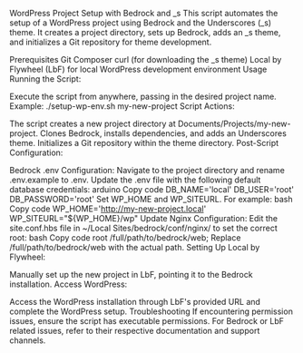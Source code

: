 WordPress Project Setup with Bedrock and _s
This script automates the setup of a WordPress project using Bedrock and the Underscores (_s) theme. It creates a project directory, sets up Bedrock, adds an _s theme, and initializes a Git repository for theme development.

Prerequisites
Git
Composer
curl (for downloading the _s theme)
Local by Flywheel (LbF) for local WordPress development environment
Usage
Running the Script:

Execute the script from anywhere, passing in the desired project name.
Example: ./setup-wp-env.sh my-new-project
Script Actions:

The script creates a new project directory at Documents/Projects/my-new-project.
Clones Bedrock, installs dependencies, and adds an Underscores theme.
Initializes a Git repository within the theme directory.
Post-Script Configuration:

Bedrock .env Configuration:
Navigate to the project directory and rename .env.example to .env.
Update the .env file with the following default database credentials:
arduino
Copy code
DB_NAME='local'
DB_USER='root'
DB_PASSWORD='root'
Set WP_HOME and WP_SITEURL. For example:
bash
Copy code
WP_HOME='http://my-new-project.local'
WP_SITEURL="${WP_HOME}/wp"
Update Nginx Configuration:
Edit the site.conf.hbs file in ~/Local Sites/bedrock/conf/nginx/ to set the correct root:
bash
Copy code
root /full/path/to/bedrock/web;
Replace /full/path/to/bedrock/web with the actual path.
Setting Up Local by Flywheel:

Manually set up the new project in LbF, pointing it to the Bedrock installation.
Access WordPress:

Access the WordPress installation through LbF's provided URL and complete the WordPress setup.
Troubleshooting
If encountering permission issues, ensure the script has executable permissions.
For Bedrock or LbF related issues, refer to their respective documentation and support channels.
